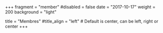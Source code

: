 +++
fragment = "member"
#disabled = false
date = "2017-10-17"
weight = 200
background = "light"

title = "Membres"
#title_align = "left" # Default is center, can be left, right or center
+++